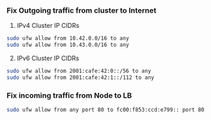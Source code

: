 ### Fix Outgoing traffic from cluster to Internet
1. IPv4 Cluster IP CIDRs
```bash
sudo ufw allow from 10.42.0.0/16 to any
sudo ufw allow from 10.43.0.0/16 to any
```
2. IPv6 Cluster IP CIDRs
```bash
sudo ufw allow from 2001:cafe:42:0::/56 to any
sudo ufw allow from 2001:cafe:42:1::/112 to any
```

### Fix incoming traffic from Node to LB
```bash
sudo ufw allow from any port 80 to fc00:f853:ccd:e799:: port 80
```